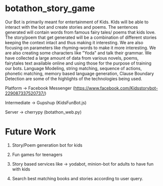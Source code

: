 # botathon_story_game

Our Bot is primarily meant for entertainment of Kids. KIds will be able to interact with the bot and create stories and poems. The sentences generated will contain words from famous fairy tales/ poems that kids love. The story/poem that get generated will be a combination of different stories keeping the context intact and thus making it interesting. We are also focusing on parameters like rhyming-words to make it more interesting. We are also creating some characters like "Yoda" and talk their grammar. We have collected a large amount of data from various novels, poems, fairytales text available online and using those for the purpose of training our bots. Language Modeling, string matching, sequence of actions, phonetic matching, memory based language generation, Clause Boundary Detection are some of the highlights of the technologies being used.

Platform -> Facebook Messenger (https://www.facebook.com/Kidsstorybot-229087337520737/)

Intermediate -> Gupshup (KidsFunBot.js)

Server -> cherrypy (botathon_web.py)


# Future Work
1) Story/Poem generation bot for kids

2) Fun games for teenagers

3) Story based services like -> yodabot, minion-bot for adults to have fun with kids

4) Search best matching books and stories according to user query.
